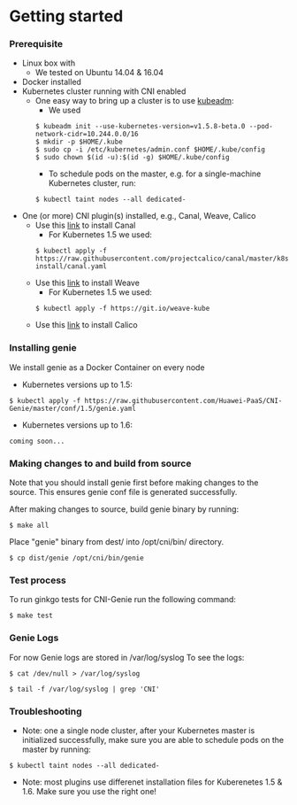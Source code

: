 # Getting started

### Prerequisite

* Linux box with
  * We tested on Ubuntu 14.04 & 16.04
* Docker installed
* Kubernetes cluster running with CNI enabled
  * One easy way to bring up a cluster is to use [kubeadm](https://kubernetes.io/docs/getting-started-guides/kubeadm/): 
      * We used
      ```
      $ kubeadm init --use-kubernetes-version=v1.5.8-beta.0 --pod-network-cidr=10.244.0.0/16
      $ mkdir -p $HOME/.kube
      $ sudo cp -i /etc/kubernetes/admin.conf $HOME/.kube/config
      $ sudo chown $(id -u):$(id -g) $HOME/.kube/config
      ```
      * To schedule pods on the master, e.g. for a single-machine Kubernetes cluster, run:
      ```
      $ kubectl taint nodes --all dedicated-
      ```
* One (or more) CNI plugin(s) installed, e.g., Canal, Weave, Calico
  * Use this [link](https://github.com/projectcalico/canal/tree/master/k8s-install) to install Canal 
      * For Kubernetes 1.5 we used:
      ```
      $ kubectl apply -f https://raw.githubusercontent.com/projectcalico/canal/master/k8s-install/canal.yaml
      ```
  * Use this [link](https://www.weave.works/docs/net/latest/kube-addon/) to install Weave
      * For Kubernetes 1.5 we used:
      ```
      $ kubectl apply -f https://git.io/weave-kube
      ```  
  * Use this [link](http://docs.projectcalico.org/v2.2/getting-started/kubernetes/installation/hosted/) to install Calico

### Installing genie

We install genie as a Docker Container on every node

* Kubernetes versions up to 1.5:
```
$ kubectl apply -f https://raw.githubusercontent.com/Huawei-PaaS/CNI-Genie/master/conf/1.5/genie.yaml
```
* Kubernetes versions up to 1.6:
```
coming soon...
```

### Making changes to and build from source

Note that you should install genie first before making changes to the source. This ensures genie conf file is generated successfully.

After making changes to source, build genie binary by running:
```
$ make all
```
Place "genie" binary from dest/ into /opt/cni/bin/ directory.
```
$ cp dist/genie /opt/cni/bin/genie
```

### Test process

To run ginkgo tests for CNI-Genie run the following command:
```
$ make test
```

### Genie Logs

For now Genie logs are stored in /var/log/syslog
To see the logs:
```
$ cat /dev/null > /var/log/syslog

$ tail -f /var/log/syslog | grep 'CNI'
```

### Troubleshooting

* Note: one a single node cluster, after your Kubernetes master is initialized successfully, make sure you are able to schedule pods on the master by running:
```
$ kubectl taint nodes --all dedicated-
```
* Note: most plugins use differenet installation files for Kuberenetes 1.5 & 1.6. Make sure you use the right one!

